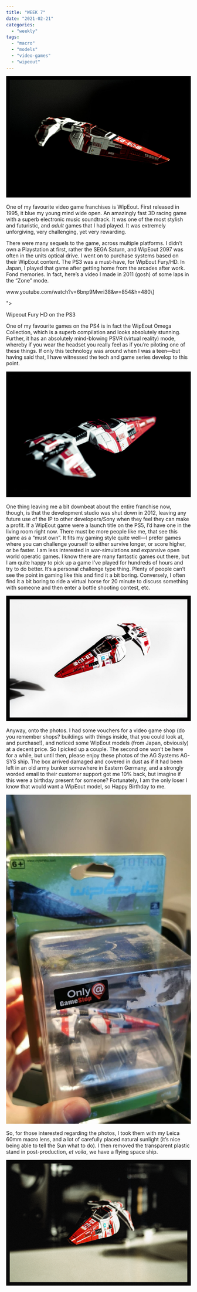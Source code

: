 ```yaml
---
title: "WEEK 7"
date: "2021-02-21"
categories: 
  - "weekly"
tags: 
  - "macro"
  - "models"
  - "video-games"
  - "wipeout"
---
```


![20210219-DSC02216-Edit-ILCE-7M3.jpg](/assets/images/26075-20210219-dsc02216-edit-ilce-7m3.jpg)

One of my favourite video game franchises is WipEout. First released in 1995, it blue my young mind wide open. An amazingly fast 3D racing game with a superb electronic music soundtrack. It was one of the most stylish and futuristic, and _adult_ games that I had played. It was extremely unforgiving, very challenging, yet very rewarding.

There were many sequels to the game, across multiple platforms. I didn’t own a Playstation at first, rather the SEGA Saturn, and WipEout 2097 was often in the units optical drive. I went on to purchase systems based on their WipEout content. The PS3 was a must-have, for WipEout Fury/HD. In Japan, I played that game after getting home from the arcades after work. Fond memories. In fact, here’s a video I made in 2011 (gosh) of some laps in the “Zone” mode.

<div class="sqs-video-wrapper" data-provider-name="YouTube" data-html="  
  
  
  
  
  
  
\[youtube=://www.youtube.com/watch?v=6bnp9Mwri38&w=854&h=480\]  
  
">

Wipeout Fury HD on the PS3

One of my favourite games on the PS4 is in fact the WipEout Omega Collection, which is a superb compilation and looks absolutely stunning. Further, it has an absolutely mind-blowing PSVR (virtual reality) mode, whereby if you wear the headset you really feel as if you’re piloting one of these things. If only this technology was around when I was a teen—but having said that, I have witnessed the tech and game series develop to this point.

![20210219-DSC02220-Edit-ILCE-7M3.jpg](/assets/images/5b134-20210219-dsc02220-edit-ilce-7m3.jpg)

One thing leaving me a bit downbeat about the entire franchise now, though, is that the development studio was shut down in 2012, leaving any future use of the IP to other developers/Sony when they feel they can make a profit. If a WipEout game were a launch title on the PS5, I’d have one in the living room right now. There must be more people like me, that see this game as a “must own”. It fits my gaming style quite well—I prefer games where you can challenge yourself to either survive longer, or score higher, or be faster. I am less interested in war-simulations and expansive open world operatic games. I know there are many fantastic games out there, but I am quite happy to pick up a game I’ve played for hundreds of hours and try to do better. It’s a personal challenge type thing. Plenty of people can’t see the point in gaming like this and find it a bit boring. Conversely, I often find it a bit boring to ride a virtual horse for 20 minute to discuss something with someone and then enter a bottle shooting contest, etc.

![20210219-DSC02221-Edit-ILCE-7M3.jpg](/assets/images/ec991-20210219-dsc02221-edit-ilce-7m3.jpg)

Anyway, onto the photos. I had some vouchers for a video game shop (do you remember shops? buildings with things inside, that you could look at, and purchase!), and noticed some WipEout models (from Japan, obviously) at a decent price. So I picked up a couple. The second one won’t be here for a while, but until then, please enjoy these photos of the AG Systems AG-SYS ship. The box arrived damaged and covered in dust as if it had been left in an old army bunker somewhere in Eastern Germany, and a strongly worded email to their customer support got me 10% back, but imagine if this were a birthday present for someone? Fortunately, I am the only loser I know that would want a WipEout model, so Happy Birthday to me.

![EulI8N7XYAA4KrE.jpg](/assets/images/9cbd7-euli8n7xyaa4kre.jpg)

So, for those interested regarding the photos, I took them with my Leica 60mm macro lens, and a lot of carefully placed natural sunlight (it’s nice being able to tell the Sun what to do). I then removed the transparent plastic stand in post-production, _et voila_, we have a flying space ship.

![20210219-DSC02224-Edit-ILCE-7M3.png](/assets/images/78d71-20210219-dsc02224-edit-ilce-7m3.png)
